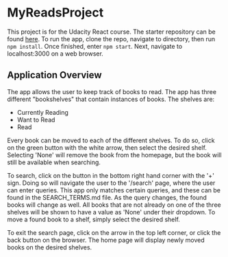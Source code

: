 # MyReadsProject

This project is for the Udacity React course. The starter repository can be found [here](https://github.com/udacity/reactnd-project-myreads-starter). To run the app, clone the repo, navigate to directory, then run ```npm install```. Once finished, enter ```npm start```. Next, navigate to localhost:3000 on a web browser.

## Application Overview
The app allows the user to keep track of books to read. The app has three different "bookshelves" that contain instances of books. The shelves are:

* Currently Reading
* Want to Read
* Read

Every book can be moved to each of the different shelves. To do so, click on the green button with the white arrow, then select the desired shelf. Selecting 'None' will remove the book from the homepage, but the book will still be available when searching. 

To search, click on the button in the bottom right hand corner with the '+' sign. Doing so will navigate the user to the '/search' page, where the user can enter queries. This app only matches certain queries, and these can be found in the SEARCH_TERMS.md file. As the query changes, the found books will change as well. All books that are not already on one of the three shelves will be shown to have a value as 'None' under their dropdown. To move a found book to a shelf, simply select the desired shelf. 

To exit the search page, click on the arrow in the top left corner, or click the back button on the browser. The home page will display newly moved books on the desired shelves.
